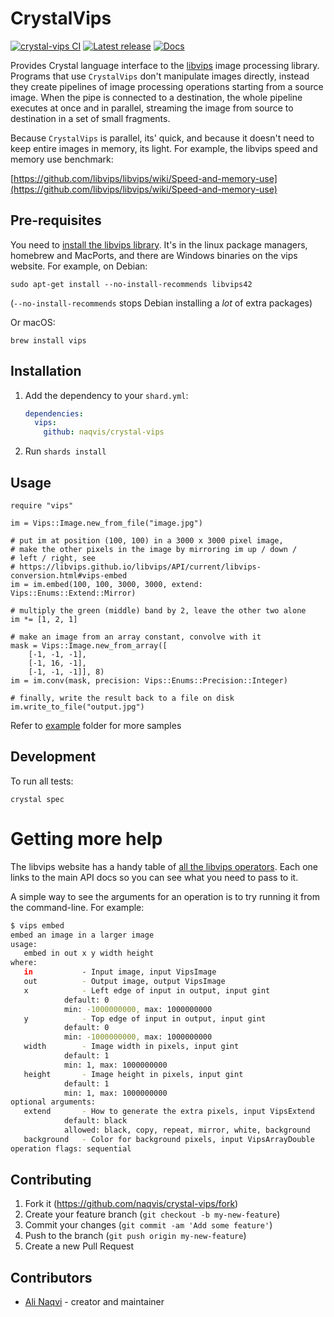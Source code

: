 # CrystalVips

[![crystal-vips CI](https://github.com/naqvis/crystal-vips/actions/workflows/ci.yml/badge.svg)](https://github.com/naqvis/crystal-vips/actions/workflows/ci.yml)
[![Latest release](https://img.shields.io/github/release/naqvis/crystal-vips.svg)](https://github.com/naqvis/crystal-vips/releases)
[![Docs](https://img.shields.io/badge/docs-available-brightgreen.svg)](https://naqvis.github.io/crystal-vips/)

Provides Crystal language interface to the [libvips](https://github.com/libvips/libvips) image processing library.
Programs that use `CrystalVips` don't manipulate images directly, instead they create pipelines of image processing operations starting from a source image. When the pipe is connected to a destination, the whole pipeline executes at once and in parallel, streaming the image from source to destination in a set of small fragments.

Because `CrystalVips` is parallel, its' quick, and because it doesn't need to keep entire images in memory, its light. For example, the libvips speed and memory use benchmark:

[https://github.com/libvips/libvips/wiki/Speed-and-memory-use](https://github.com/libvips/libvips/wiki/Speed-and-memory-use)

## Pre-requisites

You need to [install the libvips
library](https://www.libvips.org/install.html). It's in the linux package managers, homebrew and MacPorts, and there are Windows binaries on the vips website. For example, on Debian:

```
sudo apt-get install --no-install-recommends libvips42
```

(`--no-install-recommends` stops Debian installing a *lot* of extra packages)

Or macOS:

```
brew install vips
```

## Installation

1. Add the dependency to your `shard.yml`:

   ```yaml
   dependencies:
     vips:
       github: naqvis/crystal-vips
   ```

2. Run `shards install`

## Usage

```crystal
require "vips"

im = Vips::Image.new_from_file("image.jpg")

# put im at position (100, 100) in a 3000 x 3000 pixel image, 
# make the other pixels in the image by mirroring im up / down / 
# left / right, see
# https://libvips.github.io/libvips/API/current/libvips-conversion.html#vips-embed
im = im.embed(100, 100, 3000, 3000, extend: Vips::Enums::Extend::Mirror)

# multiply the green (middle) band by 2, leave the other two alone
im *= [1, 2, 1]

# make an image from an array constant, convolve with it
mask = Vips::Image.new_from_array([
    [-1, -1, -1],
    [-1, 16, -1],
    [-1, -1, -1]], 8)
im = im.conv(mask, precision: Vips::Enums::Precision::Integer)

# finally, write the result back to a file on disk
im.write_to_file("output.jpg")
```

Refer to [example](example) folder for more samples

## Development

To run all tests:

```
crystal spec
```

# Getting more help

The libvips website has a handy table of [all the libvips
operators](http://libvips.github.io/libvips/API/current/func-list.html). Each
one links to the main API docs so you can see what you need to pass to it.

A simple way to see the arguments for an operation is to try running it
from the command-line. For example:

```bash
$ vips embed
embed an image in a larger image
usage:
   embed in out x y width height
where:
   in           - Input image, input VipsImage
   out          - Output image, output VipsImage
   x            - Left edge of input in output, input gint
			default: 0
			min: -1000000000, max: 1000000000
   y            - Top edge of input in output, input gint
			default: 0
			min: -1000000000, max: 1000000000
   width        - Image width in pixels, input gint
			default: 1
			min: 1, max: 1000000000
   height       - Image height in pixels, input gint
			default: 1
			min: 1, max: 1000000000
optional arguments:
   extend       - How to generate the extra pixels, input VipsExtend
			default: black
			allowed: black, copy, repeat, mirror, white, background
   background   - Color for background pixels, input VipsArrayDouble
operation flags: sequential 
```

## Contributing

1. Fork it (<https://github.com/naqvis/crystal-vips/fork>)
2. Create your feature branch (`git checkout -b my-new-feature`)
3. Commit your changes (`git commit -am 'Add some feature'`)
4. Push to the branch (`git push origin my-new-feature`)
5. Create a new Pull Request

## Contributors

- [Ali Naqvi](https://github.com/naqvis) - creator and maintainer
